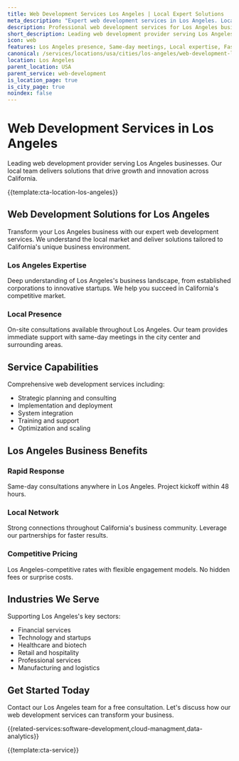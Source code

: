 ```yaml
---
title: Web Development Services Los Angeles | Local Expert Solutions
meta_description: "Expert web development services in Los Angeles. Local team, same-day consultations, proven results. Transform your business today."
description: Professional web development services for Los Angeles businesses
short_description: Leading web development provider serving Los Angeles and California.
icon: web
features: Los Angeles presence, Same-day meetings, Local expertise, Fast deployment, Competitive rates, Proven track record
canonical: /services/locations/usa/cities/los-angeles/web-development-los-angeles.html
location: Los Angeles
parent_location: USA
parent_service: web-development
is_location_page: true
is_city_page: true
noindex: false
---
```


# Web Development Services in Los Angeles

Leading web development provider serving Los Angeles businesses. Our local team delivers solutions that drive growth and innovation across California.

{{template:cta-location-los-angeles}}

## Web Development Solutions for Los Angeles

Transform your Los Angeles business with our expert web development services. We understand the local market and deliver solutions tailored to California's unique business environment.

### Los Angeles Expertise

Deep understanding of Los Angeles's business landscape, from established corporations to innovative startups. We help you succeed in California's competitive market.

### Local Presence

On-site consultations available throughout Los Angeles. Our team provides immediate support with same-day meetings in the city center and surrounding areas.

## Service Capabilities

Comprehensive web development services including:
- Strategic planning and consulting
- Implementation and deployment
- System integration
- Training and support
- Optimization and scaling

## Los Angeles Business Benefits

### Rapid Response
Same-day consultations anywhere in Los Angeles. Project kickoff within 48 hours.

### Local Network
Strong connections throughout California's business community. Leverage our partnerships for faster results.

### Competitive Pricing
Los Angeles-competitive rates with flexible engagement models. No hidden fees or surprise costs.

## Industries We Serve

Supporting Los Angeles's key sectors:
- Financial services
- Technology and startups
- Healthcare and biotech
- Retail and hospitality
- Professional services
- Manufacturing and logistics

## Get Started Today

Contact our Los Angeles team for a free consultation. Let's discuss how our web development services can transform your business.

{{related-services:software-development,cloud-managment,data-analytics}}

{{template:cta-service}}
